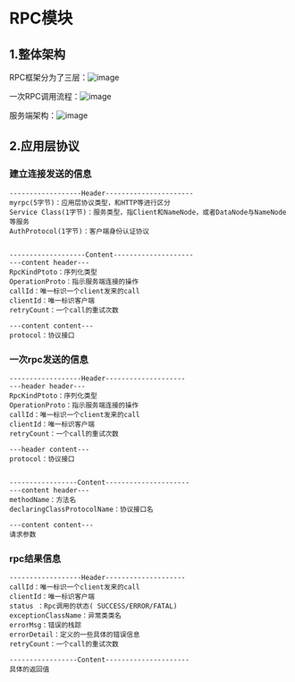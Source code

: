 # RPC模块
## 1.整体架构
RPC框架分为了三层：![image](https://github.com/fsens/MyDFS/assets/95872817/cb2fa3d3-6414-410a-bab6-3d3091125c7d)

一次RPC调用流程：![image](https://github.com/fsens/MyDFS/assets/95872817/976cc54a-1c99-4942-8e1d-4bb6737f58b1)

服务端架构：![image](https://github.com/fsens/MyDFS/assets/95872817/791e96ed-58bc-4c61-a6b6-5569bede7aeb)

## 2.应用层协议
### 建立连接发送的信息
```
------------------Header----------------------
myrpc(5字节)：应用层协议类型，和HTTP等进行区分
Service Class(1字节)：服务类型，指Client和NameNode，或者DataNode与NameNode等服务
AuthProtocol(1字节)：客户端身份认证协议


-------------------Content--------------------
---content header---
RpcKindPtoto：序列化类型
OperationProto：指示服务端连接的操作
callId：唯一标识一个client发来的call
clientId：唯一标识客户端
retryCount：一个call的重试次数

---content content---
protocol：协议接口
```

### 一次rpc发送的信息
```
------------------Header--------------------
---header header---
RpcKindPtoto：序列化类型
OperationProto：指示服务端连接的操作
callId：唯一标识一个client发来的call
clientId：唯一标识客户端
retryCount：一个call的重试次数

---header content---
protocol：协议接口


-----------------Content---------------------
---content header---
methodName：方法名
declaringClassProtocolName：协议接口名

---content content---
请求参数
```

### rpc结果信息
```
------------------Header--------------------
callId：唯一标识一个client发来的call
clientId：唯一标识客户端
status ：Rpc调用的状态( SUCCESS/ERROR/FATAL)
exceptionClassName：异常类类名
errorMsg：错误的栈踪
errorDetail：定义的一些具体的错误信息
retryCount：一个call的重试次数

-----------------Content---------------------
具体的返回值

```
